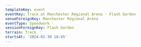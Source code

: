 ```yaml
---
templateKey: event
eventKey: Track at Manchester Regional Arena - Flash Gordon
venueForeignKey: Manchester Regional Arena
eventType: Speedwork
sessionForeignKey: Flash Gordon
terrain: Track
startsAt: '2024-01-30 18:45'
---
```

